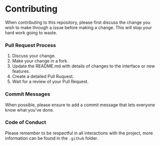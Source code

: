 # Contributing

When contributing to this repository, please first discuss the change you wish to make through a issue before making a change. This will stop your hard work going to waste. 

### Pull Request Process

1. Discuss your change.
2. Make your change in a fork.
2. Update the README.md with details of changes to the interface or new features.
3. Create a detailed Pull Ruquest.
4. Wait for a review of your Pull Request.

### Commit Messages
When possible, please ensure to add a commit message that lets everyone know what you've done. 

### Code of Conduct
Please remember to be respectful in all interactions with the project, more information can be found in the ``.github`` folder.
